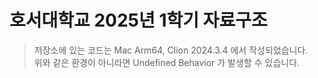 # 호서대학교 2025년 1학기 자료구조

> 저장소에 있는 코드는 Mac Arm64, Clion 2024.3.4 에서 작성되었습니다.   
> 위와 같은 환경이 아니라면 Undefined Behavior 가 발생할 수 있습니다.